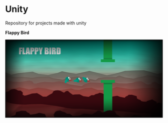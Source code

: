 # Unity
Repository for projects made with unity

**Flappy Bird** 

![](Flappy-Bird/FlappyBirdTheme.png)
